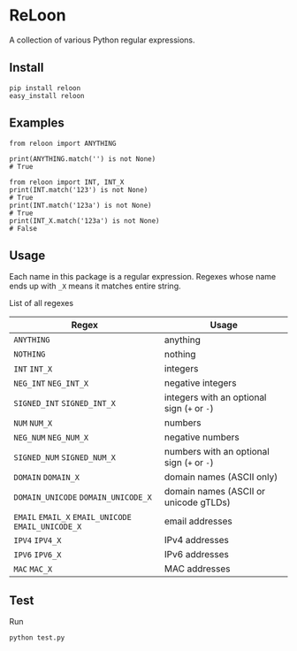 # ReLoon

A collection of various Python regular expressions.

## Install

    pip install reloon
    easy_install reloon

## Examples

    from reloon import ANYTHING

    print(ANYTHING.match('') is not None)
    # True

    from reloon import INT, INT_X
    print(INT.match('123') is not None)
    # True
    print(INT.match('123a') is not None)
    # True
    print(INT_X.match('123a') is not None)
    # False

## Usage

Each name in this package is a regular expression. Regexes whose name ends up with `_X` means it matches entire string.

List of all regexes

Regex | Usage
--- | ---
`ANYTHING` | anything
`NOTHING` | nothing
`INT` `INT_X` | integers
`NEG_INT` `NEG_INT_X` | negative integers
`SIGNED_INT` `SIGNED_INT_X` | integers with an optional sign (`+` or `-`)
`NUM` `NUM_X` | numbers
`NEG_NUM` `NEG_NUM_X` | negative numbers
`SIGNED_NUM` `SIGNED_NUM_X` | numbers with an optional sign (`+` or `-`)
`DOMAIN` `DOMAIN_X` | domain names (ASCII only)
`DOMAIN_UNICODE` `DOMAIN_UNICODE_X` | domain names (ASCII or unicode gTLDs)
`EMAIL` `EMAIL_X` `EMAIL_UNICODE` `EMAIL_UNICODE_X` | email addresses
`IPV4` `IPV4_X` | IPv4 addresses
`IPV6` `IPV6_X` | IPv6 addresses
`MAC` `MAC_X` | MAC addresses

## Test

Run

    python test.py
